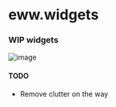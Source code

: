 # eww.widgets

### WIP widgets

![image](https://user-images.githubusercontent.com/6580895/134839814-b1f4af0b-ceb1-4006-847c-8d080ebb9768.png)


#### TODO
* Remove clutter on the way

